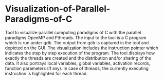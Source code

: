 # Visualization-of-Parallel-Paradigms-of-C

Tool to visualize parallel computing paradigms of C with the parallel paradigms OpenMP and Pthreads. The input to the tool is a C program which is run under gdb. The output from gdb is captured in the tool and depicted on the GUI. 
The visualization includes the instruction pointer which indicates the step by step execution of the program. The tool displays how exactly the threads are created and the distribution and/or sharing of the data. It also portrays local variables, global variables, activation records, function parameters (if any). 
In case of threads, the currently executing instruction is highlighted for each thread.
